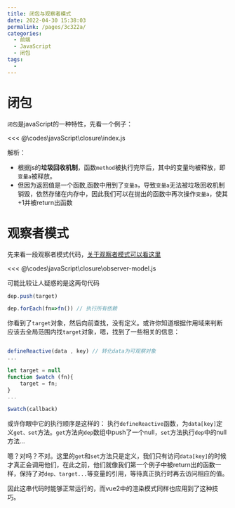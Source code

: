 ```yaml
---
title: 闭包与观察者模式
date: 2022-04-30 15:38:03
permalink: /pages/3c322a/
categories:
  - 前端
  - JavaScript
  - 闭包
tags:
  - 
---
```


# 闭包

`闭包`是javaScript的一种特性，先看一个例子：

<<< @\codes\javaScript\closure\index.js

解析：
-   根据js的**垃圾回收机制**，函数`method`被执行完毕后，其中的变量均被释放，即`变量a`被释放。
-   但因为返回值是一个函数,函数中用到了`变量a`，导致`变量a`无法被垃圾回收机制销毁，依然存储在内存中，因此我们可以在抛出的函数中再次操作`变量a`，使其+1并被return出函数

# 观察者模式

先来看一段观察者模式代码，[关于观察者模式可以看这里](/categories/?category=观察者模式)

<<< @\codes\javaScript\closure\observer-model.js

可能比较让人疑惑的是这两句代码

```js
dep.push(target) 

dep.forEach(fn=>fn()) // 执行所有依赖
```

你看到了`target`对象，然后向前查找，没有定义。或许你知道根据作用域来判断应该去全局范围内找`target`对象，嗯，找到了一些相关的信息：

```js

defineReactive(data , key) // 转化data为可观察对象
...

let target = null
function $watch (fn){
    target = fn;
}
...

$watch(callback)

```

或许你眼中它的执行顺序是这样的：
执行`defineReactive`函数，为`data[key]`定义`get、set`方法。`get`方法向`dep`数组中push了一个null，`set`方法执行`dep`中的null方法...

嗯？对吗？不对。这里的`get`和`set`方法只是定义，我们只有访问`data[key]`的时候才真正会调用他们，在此之前，他们就像我们第一个例子中被return出的函数一样，保持了对`dep、target...`等变量的引用，等待真正执行时再去访问相应的值。

因此这串代码时能够正常运行的，而vue2中的渲染模式同样也应用到了这种技巧。

